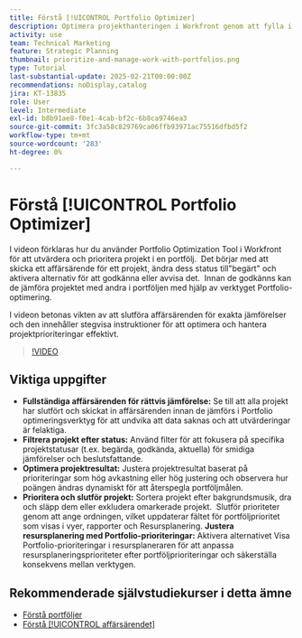 ```yaml
---
title: Förstå [!UICONTROL Portfolio Optimizer]
description: Optimera projekthanteringen i Workfront genom att fylla i affärsärenden för rättvisa jämförelser, filtrera projekt efter status, justera poängen dynamiskt, prioritera projekt effektivt och anpassa resursplaneringen efter portföljmålen.
activity: use
team: Technical Marketing
feature: Strategic Planning
thumbnail: prioritize-and-manage-work-with-portfolios.png
type: Tutorial
last-substantial-update: 2025-02-21T00:00:00Z
recommendations: noDisplay,catalog
jira: KT-13835
role: User
level: Intermediate
exl-id: b8b91ae8-f0e1-4cab-bf2c-6b8ca9746ea3
source-git-commit: 3fc3a58c829769ca06ffb93971ac75516dfbd5f2
workflow-type: tm+mt
source-wordcount: '283'
ht-degree: 0%

---
```


# Förstå [!UICONTROL Portfolio Optimizer]

I videon förklaras hur du använder Portfolio Optimization Tool i Workfront för att utvärdera och prioritera projekt i en portfölj. &#x200B; Det börjar med att skicka ett affärsärende för ett projekt, ändra dess status till&quot;begärt&quot; och aktivera alternativ för att godkänna eller avvisa det. &#x200B; Innan de godkänns kan de jämföra projektet med andra i portföljen med hjälp av verktyget Portfolio-optimering. &#x200B;

I videon betonas vikten av att slutföra affärsärenden för exakta jämförelser och den innehåller stegvisa instruktioner för att optimera och hantera projektprioriteringar effektivt. &#x200B;

>[!VIDEO](https://video.tv.adobe.com/v/3446279/?quality=12&learn=on&enablevpops&captions=swe)

## Viktiga uppgifter

* **Fullständiga affärsärenden för rättvis jämförelse:** Se till att alla projekt har slutfört och skickat in affärsärenden innan de jämförs i Portfolio optimeringsverktyg för att undvika att data saknas och att utvärderingar är felaktiga. &#x200B;
* **Filtrera projekt efter status:** Använd filter för att fokusera på specifika projektstatusar (t.ex. begärda, godkända, aktuella) för smidiga jämförelser och beslutsfattande. &#x200B;
* **Optimera projektresultat:** Justera projektresultat baserat på prioriteringar som hög avkastning eller hög justering och observera hur poängen ändras dynamiskt för att återspegla portföljmålen. &#x200B;
* **Prioritera och slutför projekt:** Sortera projekt efter bakgrundsmusik, dra och släpp dem eller exkludera omarkerade projekt. &#x200B; Slutför prioriteter genom att ange ordningen, vilket uppdaterar fältet för portföljprioritet som visas i vyer, rapporter och Resursplanering. &#x200B;**Justera resursplanering med Portfolio-prioriteringar:** Aktivera alternativet Visa Portfolio-prioriteringar i resursplaneraren för att anpassa resursplaneringsprioriteter efter portföljprioriteringar och säkerställa konsekvens mellan verktygen. &#x200B;


## Rekommenderade självstudiekurser i detta ämne

* [Förstå portföljer](/help/portfolios-and-programs/overview-of-adobe-workfront-portfolios.md)
* [Förstå [!UICONTROL affärsärendet]](/help/portfolios-and-programs/introduction-to-the-business-case.md)
